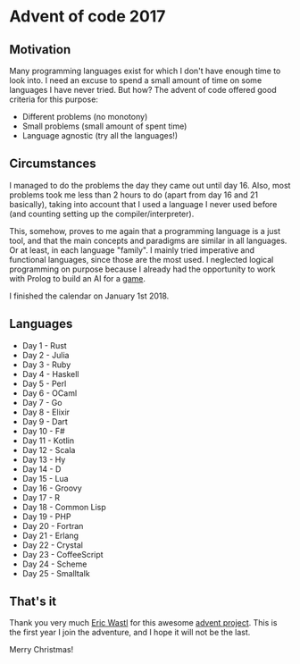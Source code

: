 # Advent of code 2017

## Motivation

Many programming languages exist for which I don't have enough time to look into.
I need an excuse to spend a small amount of time on some languages I have never tried.
But how? The advent of code offered good criteria for this purpose:

* Different problems (no monotony)
* Small problems (small amount of spent time)
* Language agnostic (try all the languages!)

## Circumstances

I managed to do the problems the day they came out until day 16.
Also, most problems took me less than 2 hours to do (apart from day 16 and 21 basically), taking into account that I used a language I never used before (and counting setting up the compiler/interpreter).

This, somehow, proves to me again that a programming language is a just tool, and that the main concepts and paradigms are similar in all languages. Or at least, in each language "family".
I mainly tried imperative and functional languages, since those are the most used.
I neglected logical programming on purpose because I already had the opportunity to work with Prolog to build an AI for a [game](https://github.com/Hexabinome/As_des_As).

I finished the calendar on January 1st 2018.

## Languages

* Day 1 - Rust
* Day 2 - Julia
* Day 3 - Ruby
* Day 4 - Haskell
* Day 5 - Perl
* Day 6 - OCaml
* Day 7 - Go
* Day 8 - Elixir
* Day 9 - Dart
* Day 10 - F#
* Day 11 - Kotlin
* Day 12 - Scala
* Day 13 - Hy
* Day 14 - D
* Day 15 - Lua
* Day 16 - Groovy
* Day 17 - R
* Day 18 - Common Lisp
* Day 19 - PHP
* Day 20 - Fortran
* Day 21 - Erlang
* Day 22 - Crystal
* Day 23 - CoffeeScript
* Day 24 - Scheme
* Day 25 - Smalltalk

## That's it

Thank you very much [Eric Wastl](http://was.tl/) for this awesome [advent project](https://adventofcode.com/2017/).
This is the first year I join the adventure, and I hope it will not be the last.

Merry Christmas!
